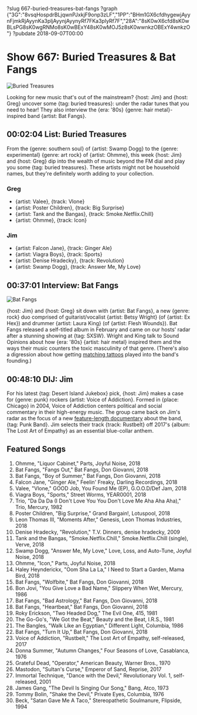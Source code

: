 ?slug 667-buried-treasures-bat-fangs
?graph {"3G":"8vsqHospdrBLjqwnPJxkjF9onp3zLF","1PP":"BHm1GX6cfdhygewjAyynFjmkRjAyynKa3pljAyynjAyynyRf7FKa3plyRf7F","28A":"8sK0wX6cfd8sK0wBLsPG8sK0wgRNMo8sK0wBExY48sK0wMOJ5z8sK0wwnkzOBExY4wnkzO"}
?pubdate 2018-09-07T00:00

# Show 667: Buried Treasures & Bat Fangs

![Buried Treasures](//static.soundopinions.org/images/2018/vinyl1.jpg)

Looking for new music that's out of the mainstream? {host: Jim} and {host: Greg} uncover some {tag: buried treasures}: under the radar tunes that you need to hear! They also interview the {era: '80s} {genre: hair metal}-inspired band {artist: Bat Fangs}.

## 00:02:04 List: Buried Treasures

From the {genre: southern soul} of {artist: Swamp Dogg} to the {genre: experimental} {genre: art rock} of {artist: Ohmme}, this week {host: Jim} and {host: Greg} dip into the wealth of music beyond the FM dial and play you some {tag: buried treasures}. These artists might not be household names, but they're definitely worth adding to your collection.   

### Greg
- {artist: Valee}, {track: Vlone}
- {artist: Poster Children}, {track: Big Surprise} 
- {artist: Tank and the Bangas}, {track: Smoke.Netflix.Chill}
- {artist: Ohmme}, {track: Icon}

### Jim
- {artist: Falcon Jane}, {track: Ginger Ale}
- {artist: Viagra Boys}, {track: Sports}
- {artist: Denise Hradecky}, {track: Revolution}
- {artist: Swamp Dogg}, {track: Answer Me, My Love}

## 00:37:01 Interview: Bat Fangs
![Bat Fangs](//static.soundopinions.org/assets/667/1PP0.jpg)

{host: Jim} and {host: Greg} sit down with {artist: Bat Fangs}, a new {genre: rock} duo comprised of guitarist/vocalist {artist: Betsy Wright} (of {artist: Ex Hex}) and drummer {artist: Laura King} (of {artist: Flesh Wounds}). Bat Fangs released a self-titled album in February and came on our hosts' radar after a stunning showing at {tag: SXSW}. Wright and King talk to Sound Opinions about how {era: '80s} {artist: hair metal} inspired them and the ways their music counters the toxic masculinity of that genre. (There's also a digression about how getting [matching tattoos](//static.soundopinions.org/images/2018/BatFangsAG.jpg) played into the band's founding.)

## 00:48:10 DIJ: Jim

For his latest {tag: Desert Island Jukebox} pick, {host: Jim} makes a case for {genre: punk} rockers {artist: Voice of Addiction}. Formed in {place: Chicago} in 2004, Voice of Addiction centers political and social commentary in their high-energy music. The group came back on Jim's radar as the focus of a new [feature-length documentary](https://www.punkbandthemovie.com/) about the band, {tag: Punk Band}. Jim selects their track {track: Rustbelt} off 2017's {album: The Lost Art of Empathy} as an essential blue-collar anthem.

## Featured Songs

1. Ohmme, "Liquor Cabinet," Parts, Joyful Noise, 2018
1. Bat Fangs, "Fangs Out," Bat Fangs, Don Giovanni, 2018
1. Bat Fangs, "Boy of Summer," Bat Fangs, Don Giovanni, 2018
1. Falcon Jane, "Ginger Ale," Feelin' Freaky, Darling Recordings, 2018
1. Valee, "Vlone," GOOD Job, You Found Me (EP), G.O.O.D/Def Jam, 2018
1. Viagra Boys, "Sports," Street Worms, YEAR0001, 2018
1. Trio, "Da Da Da (I Don't Love You You Don't Love Me Aha Aha Aha)," Trio, Mercury, 1982
1. Poster Children, "Big Surprise," Grand Bargain!, Lotuspool, 2018
1. Leon Thomas III, "Moments After," Genesis, Leon Thomas Industries, 2018
1. Denise Hradecky, "Revolution," T.V. Dinners, denise hradecky, 2009
1. Tank and the Bangas, "Smoke.Netflix.Chill," Smoke.Netflix.Chill (single), Verve, 2018
1. Swamp Dogg, "Answer Me, My Love," Love, Loss, and Auto-Tune, Joyful Noise, 2018
1. Ohmme, "Icon," Parts, Joyful Noise, 2018
1. Haley Heynderickx, "Oom Sha La La," I Need to Start a Garden, Mama Bird, 2018
1. Bat Fangs, "Wolfbite," Bat Fangs, Don Giovanni, 2018
1. Bon Jovi, "You Give Love a Bad Name," Slippery When Wet, Mercury, 1986
1. Bat Fangs, "Bad Astrology," Bat Fangs, Don Giovanni, 2018
1. Bat Fangs, "Heartbeat," Bat Fangs, Don Giovanni, 2018
1. Roky Erickson, "Two Headed Dog," The Evil One, 415, 1981
1. The Go-Go's, "We Got the Beat," Beauty and the Beat, I.R.S., 1981
1. The Bangles, "Walk Like an Egyptian," Different Light, Columbia, 1986
1. Bat Fangs, "Turn It Up," Bat Fangs, Don Giovanni, 2018
1. Voice of Addiction, "Rustbelt," The Lost Art of Empathy, self-released, 2017
1. Donna Summer, "Autumn Changes," Four Seasons of Love, Casablanca, 1976
1. Grateful Dead, "Operator," American Beauty, Warner Bros., 1970
1. Mastodon, "Sultan's Curse," Emperor of Sand, Reprise, 2017
1. Immortal Technique, "Dance with the Devil," Revolutionary Vol. 1, self-released, 2001
1. James Gang, "The Devil Is Singing Our Song," Bang, Atco, 1973
1. Tommy Bolin, "Shake the Devil," Private Eyes, Columbia, 1976
1. Beck, "Satan Gave Me A Taco," Stereopathetic Soulmanure, Flipside, 1994
